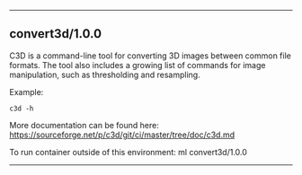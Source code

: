 
----------------------------------
## convert3d/1.0.0 ##
C3D is a command-line tool for converting 3D images between common file formats. The tool also includes a growing list of commands for image manipulation, such as thresholding and resampling.


Example:
```
c3d -h
```

More documentation can be found here: https://sourceforge.net/p/c3d/git/ci/master/tree/doc/c3d.md

To run container outside of this environment: ml convert3d/1.0.0

----------------------------------
